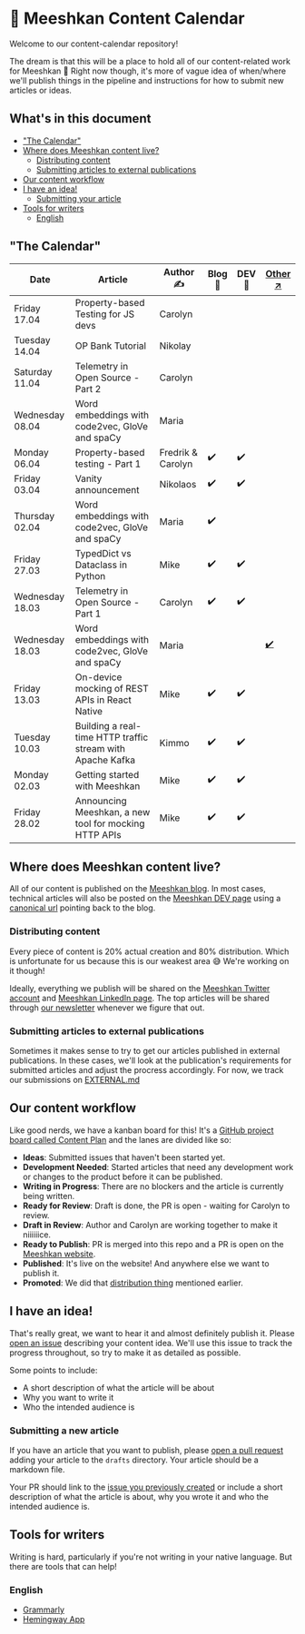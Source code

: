 # 📅 Meeshkan Content Calendar

Welcome to our content-calendar repository!

The dream is that this will be a place to hold all of our content-related work for Meeshkan 💫 Right now though, it's more of vague idea of when/where we'll publish things in the pipeline and instructions for how to submit new articles or ideas.

## What's in this document

- ["The Calendar"](#the-calendar)
- [Where does Meeshkan content live?](#where-does-meeshkan-content-live)
  - [Distributing content](#distributing-content)
  - [Submitting articles to external publications](#submitting-articles-to-external-publications)
- [Our content workflow](#our-content-workflow)
- [I have an idea!](#i-have-an-idea)
  - [Submitting your article](#submitting-a-new-article)
- [Tools for writers](#tools-for-writers)
  - [English](#english)

## "The Calendar"

| Date            | Article                                                    | Author ✍️         | Blog 🔖 | DEV 📓 | [Other ↗️](.EXTERNAL.md)                                                                        |
| --------------- | ---------------------------------------------------------- | ----------------- | ------- | ------ | ----------------------------------------------------------------------------------------------- |
| Friday 17.04    | Property-based Testing for JS devs                         | Carolyn           |         |        |                                                                                                 |
| Tuesday 14.04   | OP Bank Tutorial                                           | Nikolay           |         |        |                                                                                                 |
| Saturday 11.04  | Telemetry in Open Source - Part 2                          | Carolyn           |         |        |                                                                                                 |
| Wednesday 08.04 | Word embeddings with code2vec, GloVe and spaCy             | Maria             |         |        |                                                                                                 |
| Monday 06.04    | Property-based testing - Part 1                            | Fredrik & Carolyn | ✔️      | ✔️     |                                                                                                 |
| Friday 03.04    | Vanity announcement                                        | Nikolaos          | ✔️      | ✔️     |                                                                                                 |
| Thursday 02.04  | Word embeddings with code2vec, GloVe and spaCy             | Maria             | ✔️      |        |                                                                                                 |
| Friday 27.03    | TypedDict vs Dataclass in Python                           | Mike              | ✔️      | ✔️     |                                                                                                 |
| Wednesday 18.03 | Telemetry in Open Source - Part 1                          | Carolyn           | ✔️      | ✔️     |                                                                                                 |
| Wednesday 18.03 | Word embeddings with code2vec, GloVe and spaCy             | Maria             |         |        | [✔️](https://towardsdatascience.com/word-embeddings-with-code2vec-glove-and-spacy-5b26420bf632) |
| Friday 13.03    | On-device mocking of REST APIs in React Native             | Mike              | ✔️      | ✔️     |                                                                                                 |
| Tuesday 10.03   | Building a real-time HTTP traffic stream with Apache Kafka | Kimmo             | ✔️      | ✔️     |                                                                                                 |
| Monday 02.03    | Getting started with Meeshkan                              | Mike              | ✔️      | ✔️     |                                                                                                 |
| Friday 28.02    | Announcing Meeshkan, a new tool for mocking HTTP APIs      | Mike              | ✔️      | ✔️     |                                                                                                 |

## Where does Meeshkan content live?

All of our content is published on the [Meeshkan blog](http://meeshkan.com/blog/). In most cases, technical articles will also be posted on the [Meeshkan DEV page](https://dev.to/meeshkan/) using a [canonical url](https://yoast.com/rel-canonical/) pointing back to the blog.

### Distributing content

Every piece of content is 20% actual creation and 80% distribution. Which is unfortunate for us because this is our weakest area :sweat_smile: We're working on it though!

Ideally, everything we publish will be shared on the [Meeshkan Twitter account](https://twitter.com/meeshkanml?lang=en) and [Meeshkan LinkedIn page](https://www.linkedin.com/company/meeshkan/). The top articles will be shared through [our newsletter](https://www.subscribepage.com/meeshkan) whenever we figure that out.

### Submitting articles to external publications

Sometimes it makes sense to try to get our articles published in external publications. In these cases, we'll look at the publication's requirements for submitted articles and adjust the procress accordingly. For now, we track our submissions on [EXTERNAL.md](./_external.md)

## Our content workflow

Like good nerds, we have a kanban board for this! It's a [GitHub project board called Content Plan](https://github.com/orgs/meeshkan/projects/3) and the lanes are divided like so:

- **Ideas**: Submitted issues that haven't been started yet.
- **Development Needed**: Started articles that need any development work or changes to the product before it can be published.
- **Writing in Progress**: There are no blockers and the article is currently being written.
- **Ready for Review**: Draft is done, the PR is open - waiting for Carolyn to review.
- **Draft in Review**: Author and Carolyn are working together to make it niiiiiice.
- **Ready to Publish**: PR is merged into this repo and a PR is open on the [Meeshkan website](https://github.com/Meeshkan/worlds-greatest-website).
- **Published**: It's live on the website! And anywhere else we want to publish it.
- **Promoted**: We did that [distribution thing](#distributing-content) mentioned earlier.

## I have an idea!

That's really great, we want to hear it and almost definitely publish it. Please [open an issue](https://github.com/meeshkan/content-calendar/issues) describing your content idea. We'll use this issue to track the progress throughout, so try to make it as detailed as possible.

Some points to include:

- A short description of what the article will be about
- Why you want to write it
- Who the intended audience is

### Submitting a new article

If you have an article that you want to publish, please [open a pull request](https://github.com/meeshkan/content-calendar/pulls) adding your article to the `drafts` directory. Your article should be a markdown file.

Your PR should link to the [issue you previously created](#i-have-an-idea) or include a short description of what the article is about, why you wrote it and who the intended audience is.

## Tools for writers

Writing is hard, particularly if you're not writing in your native language. But there are tools that can help!

### English

- [Grammarly](https://www.grammarly.com)
- [Hemingway App](hemingwayapp.com/)
